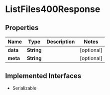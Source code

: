 

# ListFiles400Response


## Properties

Name | Type | Description | Notes
------------ | ------------- | ------------- | -------------
**data** | **String** |  |  [optional]
**meta** | **String** |  |  [optional]


## Implemented Interfaces

* Serializable


